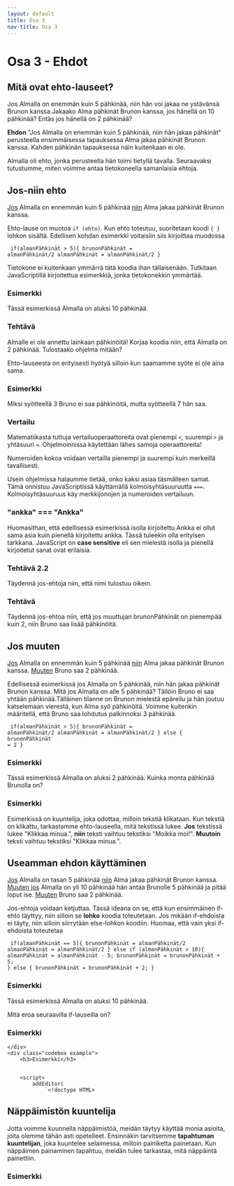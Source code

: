 ```yaml
---
layout: default
title: Osa 3
nav-title: Osa 3
---
```


# Osa 3 - Ehdot

## Mitä ovat ehto-lauseet?
Jos Almalla on enemmän kuin 5 pähkinää, niin hän voi jakaa ne ystävänsä Brunon kanssa.Jakaako Alma pähkinät Brunon kanssa, jos hänellä on 10 pähkinää? Entäs jos hänellä on 2 pähkinää?

<b>Ehdon</b> "Jos Almalla on enemmän kuin 5 pähkinää, niin hän jakaa pähkinät" perusteella ensimmäisessa tapauksessa Alma jakaa pähkinät Brunon kanssa. Kahden pähkinän tapauksessa näin kuitenkaan ei ole.

Almalla oli ehto, jonka perusteella hän toimi tietyllä tavalla. Seuraavaksi tutustumme, miten voimme antaa tietokoneella samanlaisia ehtoja.

## Jos-niin ehto

<u>Jos</u> Almalla on ennemmän kuin 5 pähkinää <u>niin</u> Alma jakaa pähkinät Brunon kanssa.

Ehto-lause on muotoa <code>if (ehto)</code>. Kun ehto toteutuu, suoritetaan koodi <code>{ }</code> lohkon sisältä. Edellisen kohdan esimerkki voitaisiin siis kirjoittaa muodossa

<code><pre>
    if(almanPähkinät > 5){
        brunonPähkinät = almanPähkinät/2
        almanPähkinät = almanPähkinät/2
    }
</pre></code>

Tietokone ei kuitenkaan ymmärrä tätä koodia ihan tällaisenään. Tutkitaan JavaScriptillä kirjoitettua esimerkkiä, jonka tietokonekkin ymmärtää.

<div class="codebox example">
<h3>Esimerkki</h3>
Tässä esimerkissä Almalla on aluksi 10 pähkinää.
<script>
addEditor(
`<!doctype HTML>
<script>
    almanPähkinät = 10
    brunonPähkinät = 0
    if (almanPähkinät > 5) {
        brunonPähkinät = almanPähkinät/2
        almanPähkinät = almanPähkinät/2
        alert("Almalla on " + almanPähkinät + " pähkinää. Brunolla on " + brunonPähkinät + " pähkinää.")
    }
    
${closeScript}`
);</script>
</div>

<div class="codebox task">
<h3>Tehtävä</h3>

Almalle ei ole annettu lainkaan pähkinöitä! Korjaa koodia niin, että Almalla on 2 pähkinää. Tulostaako ohjelma mitään?
    
<script>
addEditor(
`<!doctype HTML>
<script>
    almanPähkinät = 
    brunonPähkinät = 0
    if (almanPähkinät > 5) {
        brunonPähkinät = almanPähkinät/2
        almanPähkinät = almanPähkinät/2
        alert("Almalla on " + almanPähkinät + " pähkinää. Brunolla on " + brunonPähkinät + " pähkinää.")
    }
    
${closeScript}`
                );</script>
</div>

Ehto-lauseesta on erityisesti hyötyä silloin kun saamamme syöte ei ole aina sama.

<div class="codebox example">
<h3>Esimerkki</h3>

Miksi syötteellä 3 Bruno ei saa pähkinöitä, mutta syötteellä 7 hän saa.
    
<script>
addEditor(
`<!doctype HTML>
<script>
    pähkinät = prompt("Kuinka monta pähkinää?")
    brunonPähkinät = 0
    alert("Pähkinöitä on " + pähkinät + " kappaletta.")
    if (pähkinät > 5) {
        brunonPähkinät = pähkinät/2
        pähkinät = pähkinät/2
        alert("Bruno saa " + brunonPähkinät + " pähkinää ja pähkinöitä jää jäljelle " + pähkinät)
    }
    
${closeScript}`
                );</script>
</div>

<div class="extra">
<h3>Vertailu</h3>

Matematiikasta tuttuja vertailuoperaattoreita ovat pienempi <code>&lt;</code>, suurempi <code>&gt;</code> ja yhtäsuuri <code>&equals;</code>. Ohjelmoinnissa käytettään lähes samoja operaattoreita!
    
Numeroiden kokoa voidaan vertailla pienempi ja suurempi kuin merkeillä tavallisesti.
    
<div class="codebox example">

<script>
addEditor(
`<!doctype HTML>
    <script>
        if (6 > 3) {
            alert("Kuusi on suurempaa kuin kolme.")
        }
        if (2 < 7) {
            alert("Kaksi on pienempää kuin seitsemän.")
        }
        if (5 < 3) {
            alert("Viisi on pienempää kuin kolme.")
        }
    ${closeScript}`
                    );</script>
</div>

Usein ohjelmissa halaumme tietää, onko kaksi asiaa täsmälleen samat. Tämä onnistuu JavaScriptissä käyttämällä kolmoisyhtäsuuruutta <code>===</code>. Kolmoisyhtäsuuruus käy merkkijonojen ja numeroiden vertailuun.
    
<div class="codebox example">

<script>
addEditor(
`<!doctype HTML>
    <script>
        if ("ankka" === "ankka") {
            alert("ankka on sama asia kuin ankka.")
        }
        if ("Ankka" === "ankka") {
            alert("Ankka on sama asia kuin ankka")
        }
        if (5 === 5) {
            alert("5 = 5")
        }
        if (5 === 2) {
            alert("5 = 2")
        }
    ${closeScript}`
                    );</script>
</div>

<div class="note">
<h3>"ankka" === "Ankka"</h3>
Huomasithan, että edellisessä esimerkissä isolla kirjoitettu Ankka ei ollut sama asia kuin pienellä kirjoitettu ankka. Tässä tuleekin olla erityisen tarkkana. JavaScript on <b>case sensitive</b> eli sen mielestä isolla ja pienellä kirjoitetut sanat ovat erilaisia.
</div>

<div class="codebox task">
<h3>Tehtävä 2.2</h3>

Täydennä jos-ehtoja niin, että nimi tulostuu oikein.
    
<script>
addEditor(
`<!doctype HTML>
    <script>
        ekaNimi = "Bella"
        tokaNimi = "Anton"
        if(){
            alert("Hei Bella!")
        }
        if(){
            alert("Hei Anton!")
        }
    ${closeScript}`
                );</script>

</div>

<div class="codebox task">
<h3>Tehtävä</h3>

Täydennä jos-ehtoa niin, että jos muuttujan brunonPähkinät on pienempää kuin 2, niin Bruno saa lisää pähkinöitä.
    
<script>
addEditor(
`<!doctype HTML>
    <script>
        brunonPähkinät = Number(prompt("Kuinka monta pähkinää Brunolla on?"))
        if(){
            pähkinät = Number(prompt("Kuinka monta pähkinää Brunolle annetaan?"))
            brunonPähkinät += pähkinät
        }
        alert("Brunolla on " + brunonPähkinät + " pähkinää.")
    ${closeScript}`
                );</script>

</div>

## Jos muuten

<u>Jos</u> Almalla on ennemmän kuin 5 pähkinää <u>niin</u> Alma jakaa pähkinät Brunon kanssa. <u>Muuten</u> Bruno saa 2 pähkinää.

Edellisessä esimerkissä jos Almalla on 5 pähkinää, niin hän jakaa pähkinät Brunon kanssa. Mitä jos Almalla on alle 5 pähkinää? Tällöin Bruno ei saa yhtään pähkinää.Tälläinen tilanne on Brunon mielestä epäreilu ja hän joutuu katselemaan vierestä, kun Alma syö pähkinöitä. Voimme kuitenkin määritellä, että Bruno saa lohdutus palkinnoksi 3 pähkinää.

<code><pre>
    if(almanPähkinät > 5){
        brunonPähkinät = almanPähkinät/2
        almanPähkinät = almanPähkinät/2
    } else {
        brunonPähkinät = 2
    }
</pre></code>

<div class="codebox example">
<h3>Esimerkki</h3>

Tässä esimerkissä Almalla on aluksi 2 pähkinää. Kuinka monta pähkinää Brunolla on?
    
<script>
addEditor(
`<!doctype HTML>
    <script>
        almanPähkinät = 2
        brunonPähkinät = 0
        if (almanPähkinät > 5) {
            brunonPähkinät = almanPähkinät/2
            almanPähkinät = almanPähkinät/2
        } else {
            brunonPähkinät = 2
        }
        alert("Almalla on " + almanPähkinät + " pähkinää. Brunolla on " + brunonPähkinät + " pähkinää.")
        
    ${closeScript}`
    );</script>
</div>

<div class="codebox example">
<h3>Esimerkki</h3>

Esimerkissä on kuuntelija, joka odottaa, milloin tekstiä klikataan. Kun tekstiä on klikattu, tarkastamme ehto-lauseella, mitä tekstissä lukee. <b>Jos</b> tekstissä lukee "Klikkaa minua.", <b>niin</b> teksti vaihtuu tekstiksi "Moikka moi!". <b>Muutoin</b> teksti vaihtuu tekstiksi "Klikkaa minua.".
<script>
addEditor(
`<!doctype HTML>
<p id = teksti>
    Klikkaa minua
<script>
    teksti.onclick = () => {
        if(teksti.textContent === "Klikkaa minua."){
	        teksti.textContent = "Moikka moi!"
        } else {
	        teksti.textContent = "Klikkaa minua."
        }
    }
    
${closeScript}`, true
                );</script>
</div>

## Useamman ehdon käyttäminen

<u>Jos</u> Almalla on tasan 5 pähkinää <u>niin</u> Alma jakaa pähkinät Brunon kanssa. <u>Muuten jos</u> Almalla on yli 10 pähkinää hän antaa Brunolle 5 pähkinää ja pitää loput ise. <u>Muuten</u> Bruno saa 2 pähkinää.

Jos-ehtoja voidaan ketjuttaa. Tässä ideana on se, että kun ensimmäinen if-ehto täyttyy, niin silloin se <b>lohko</b> koodia toteutetaan. Jos mikään if-ehdoista ei täyty, niin silloin siirrytään else-lohkon koodiin. Huomaa, että vain yksi if-ehdoista toteutetaa

<code><pre>
    if(almanPähkinät == 5){
        brunonPähkinät = almanPähkinät/2
        almanPähkinät = almanPähkinät/2
    } else if (almanPähkinät > 10){
        almanPähkinät = almanPähkinät - 5;
        brunonPähkinät = brunonPähkinät + 5;
    } else {
        brunonPähkinät = brunonPähkinät + 2;
    }
</pre></code>
<div class="codebox example">
<h3>Esimerkki</h3>

Tässä esimerkissä Almalla on aluksi 10 pähkinää.    
<script>
addEditor(
`<!doctype HTML>
    <script>
        almanPähkinät = 7
        brunonPähkinät = 0

        if (almanPähkinät == 5){
            brunonPähkinät = almanPähkinät/2
            almanPähkinät = almanPähkinät/2
        } else if (almanPähkinät > 10){
            almanPähkinät = almanPähkinät - 5
            brunonPähkinät = brunonPähkinät + 5
        } else {
            brunonPähkinät = brunonPähkinät + 2
        }

        alert("Bruno saa " + brunonPähkinät + " pähkinää ja Alma saa " + almanPähkinät)
        
    ${closeScript}`
                );</script>
        
Mitä eroa seuraavilla if-lauseilla on?

<div class="codebox example">
 <h3>Esimerkki</h3>

<script>
addEditor(
`<!doctype HTML>
<p id = teksti></p>
<script>
    muuttuja = ""
    if(muuttuja === ""){
        teksti.textContent = "Heipä hei!"
        muuttuja = "Heipä hei!"
    }
    if(muuttuja === "Heipä hei!"){
        teksti.textContent = "Ankka"
    }
${closeScript}`, 
            );</script>
    </div>
    <div class="codebox example">
        <h3>Esimerkki</h3>
            

        <script>
            addEditor(
                `<!doctype HTML>
<p id = teksti>
<script>
    muuttuja = ""

    if(muuttuja === ""){
        teksti.textContent = "Heipä hei!"
        muuttuja = "Heipä hei!"
    } else if (muuttuja === "Heipä hei!") {
        teksti.textContent = "Ankka"
    }
${closeScript}`, 
            );</script>
    </div>
    
## Näppäimistön kuuntelija

Jotta voimme kuunnella näppäimistöä, meidän täytyy käyttää monia asioita, joita olemme tähän asti opetelleet. Ensinnäkin tarvitsemme <b>tapahtuman kuuntelijan</b>, joka kuuntelee selaimessa, milloin painiketta painetaan. Kun näppäimen painaminen tapahtuu, meidän tulee tarkastaa, mitä näppäintä painettiin. 

<div class="codebox example">
<h3>Esimerkki</h3>    
<script>
                addEditor(
 `<!doctype HTML>
  <p id = teksti>
<script>
    
    document.onkeydown = event => {
        if (event.key == "ArrowUp") {
            teksti.textContent = "Ylös."
        }
        if (event.key == "ArrowDown") {
            teksti.textContent = "Alas."
        }
        if (event.key == "ArrowLeft") {
            teksti.textContent = "Vasemmalle."
        }
        if (event.key == "ArrowRight") {
            teksti.textContent = "Oikealle."
        }
    }
    
${closeScript}`,
                );</script>
        </div>


<div id="ehtokysymykset"></div>

<script>createQuestionnaire({
	id: "ehtokysymykset",
	questions: [
		{
			text: "Koodissa lukee: if (pähkinöitä < 5) { if (pähkinöitä > 2) { alert(\"Pähkinöitä on vähän!\") } else { alert(\"Pähkinöitä on liian vähän!\") } } else { alert(\"Pähkinöitä on liikaa!\") }. Pähkinöitä on 3. Mikä viesti näytetään?",
			alternatives: [
				{ text: "Pähkinöitä on vähän!", correct: true },
				{ text: "Pähkinöitä on liian vähän!" },
				{ text: "Pähkinöitä on liikaa!" },
			]
		},
		{
			text: "Koodissa lukee: if (pähkinöitä > 5) { if (pähkinöitä < 3) { alert(\"Vähän!\") } } else { alert(\"Paljon!\") }. Mikä seuraavista pähkinöiden määristä ei tulosta mitään?",
			alternatives: [
				{ text: "2" },
				{ text: "4" },
				{ text: "6", correct: true },
			]
		}
	]
})</script>